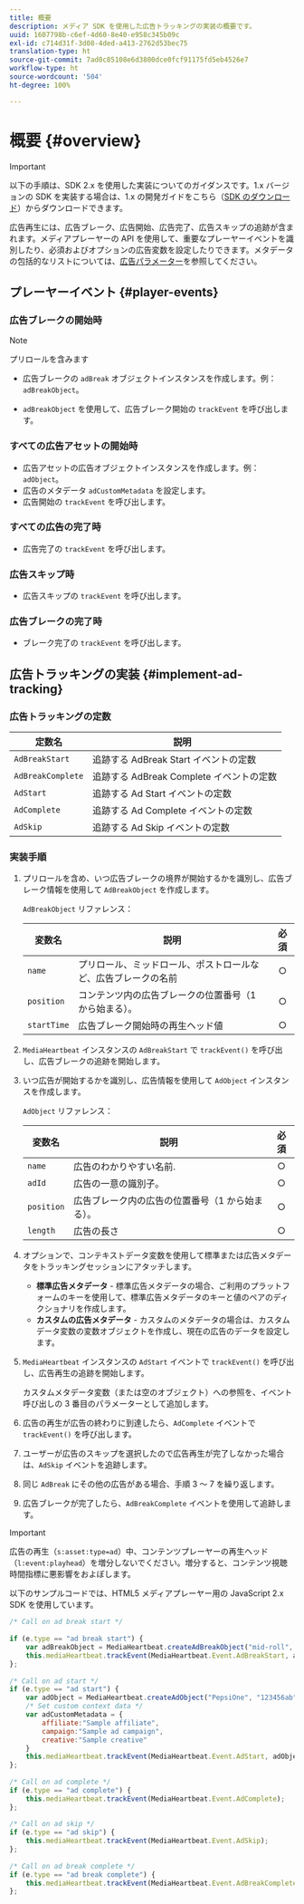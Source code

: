 ```yaml
---
title: 概要
description: メディア SDK を使用した広告トラッキングの実装の概要です。
uuid: 1607798b-c6ef-4d60-8e40-e958c345b09c
exl-id: c714d31f-3d08-4ded-a413-2762d53bec75
translation-type: ht
source-git-commit: 7ad0c85108e6d3800dce0fcf91175fd5eb4526e7
workflow-type: ht
source-wordcount: '504'
ht-degree: 100%

---
```


# 概要 {#overview}

>[!IMPORTANT]
>
>以下の手順は、SDK 2.x を使用した実装についてのガイダンスです。1.x バージョンの SDK を実装する場合は、1.x の開発ガイドをこちら（[SDK のダウンロード](/help/sdk-implement/download-sdks.md)）からダウンロードできます。

広告再生には、広告ブレーク、広告開始、広告完了、広告スキップの追跡が含まれます。メディアプレーヤーの API を使用して、重要なプレーヤーイベントを識別したり、必須およびオプションの広告変数を設定したりできます。メタデータの包括的なリストについては、[広告パラメーター](/help/metrics-and-metadata/ad-parameters.md)を参照してください。

## プレーヤーイベント {#player-events}


### 広告ブレークの開始時

>[!NOTE]
>プリロールを含みます

* 広告ブレークの `adBreak` オブジェクトインスタンスを作成します。例：`adBreakObject`。

* `adBreakObject` を使用して、広告ブレーク開始の `trackEvent` を呼び出します。

### すべての広告アセットの開始時

* 広告アセットの広告オブジェクトインスタンスを作成します。例：`adObject`。
* 広告のメタデータ `adCustomMetadata` を設定します。
* 広告開始の `trackEvent` を呼び出します。

### すべての広告の完了時

* 広告完了の `trackEvent` を呼び出します。

### 広告スキップ時

* 広告スキップの `trackEvent` を呼び出します。

### 広告ブレークの完了時

* ブレーク完了の `trackEvent` を呼び出します。

## 広告トラッキングの実装 {#implement-ad-tracking}

### 広告トラッキングの定数

| 定数名 | 説明   |
|---|---|
| `AdBreakStart` | 追跡する AdBreak Start イベントの定数 |
| `AdBreakComplete` | 追跡する AdBreak Complete イベントの定数 |
| `AdStart` | 追跡する Ad Start イベントの定数 |
| `AdComplete` | 追跡する Ad Complete イベントの定数 |
| `AdSkip` | 追跡する Ad Skip イベントの定数 |

### 実装手順

1. プリロールを含め、いつ広告ブレークの境界が開始するかを識別し、広告ブレーク情報を使用して `AdBreakObject` を作成します。

   `AdBreakObject` リファレンス：

   | 変数名 | 説明 | 必須 |
   | --- | --- | :---: |
   | `name` | プリロール、ミッドロール、ポストロールなど、広告ブレークの名前 | ○ |
   | `position` | コンテンツ内の広告ブレークの位置番号（1 から始まる）。 | ○ |
   | `startTime` | 広告ブレーク開始時の再生ヘッド値 | ○ |

1. `MediaHeartbeat` インスタンスの `AdBreakStart` で `trackEvent()` を呼び出し、広告ブレークの追跡を開始します。

1. いつ広告が開始するかを識別し、広告情報を使用して `AdObject` インスタンスを作成します。

   `AdObject` リファレンス：

   | 変数名 | 説明 | 必須 |
   | --- | --- | :---: |
   | `name` | 広告のわかりやすい名前. | ○ |
   | `adId` | 広告の一意の識別子。 | ○ |
   | `position` | 広告ブレーク内の広告の位置番号（1 から始まる）。 | ○ |
   | `length` | 広告の長さ | ○ |

1. オプションで、コンテキストデータ変数を使用して標準または広告メタデータをトラッキングセッションにアタッチします。

   * **標準広告メタデータ** - 標準広告メタデータの場合、ご利用のプラットフォームのキーを使用して、標準広告メタデータのキーと値のペアのディクショナリを作成します。
   * **カスタムの広告メタデータ** - カスタムのメタデータの場合は、カスタムデータ変数の変数オブジェクトを作成し、現在の広告のデータを設定します。

1. `MediaHeartbeat` インスタンスの `AdStart` イベントで `trackEvent()` を呼び出し、広告再生の追跡を開始します。

   カスタムメタデータ変数（または空のオブジェクト）への参照を、イベント呼び出しの 3 番目のパラメーターとして追加します。

1. 広告の再生が広告の終わりに到達したら、`AdComplete` イベントで `trackEvent()` を呼び出します。

1. ユーザーが広告のスキップを選択したので広告再生が完了しなかった場合は、`AdSkip` イベントを追跡します。
1. 同じ `AdBreak` にその他の広告がある場合、手順 3 ～ 7 を繰り返します。
1. 広告ブレークが完了したら、`AdBreakComplete` イベントを使用して追跡します。

>[!IMPORTANT]
>
>広告の再生（`s:asset:type=ad`）中、コンテンツプレーヤーの再生ヘッド（`l:event:playhead`）を増分しないでください。増分すると、コンテンツ視聴時間指標に悪影響をおよぼします。

以下のサンプルコードでは、HTML5 メディアプレーヤー用の JavaScript 2.x SDK を使用しています。

```js
/* Call on ad break start */ 
 
if (e.type == "ad break start") { 
    var adBreakObject = MediaHeartbeat.createAdBreakObject("mid-roll", 2, 500); 
    this.mediaHeartbeat.trackEvent(MediaHeartbeat.Event.AdBreakStart, adBreakObject); 
}; 
 
/* Call on ad start */ 
if (e.type == "ad start") { 
    var adObject = MediaHeartbeat.createAdObject("PepsiOne", "123456ab", 1, 30); 
    /* Set custom context data */ 
    var adCustomMetadata = { 
        affiliate:"Sample affiliate", 
        campaign:"Sample ad campaign", 
        creative:"Sample creative" 
    } 
    this.mediaHeartbeat.trackEvent(MediaHeartbeat.Event.AdStart, adObject, adCustomMetadata); 
}; 
 
/* Call on ad complete */ 
if (e.type == "ad complete") { 
    this.mediaHeartbeat.trackEvent(MediaHeartbeat.Event.AdComplete); 
}; 
 
/* Call on ad skip */ 
if (e.type == "ad skip") { 
    this.mediaHeartbeat.trackEvent(MediaHeartbeat.Event.AdSkip); 
}; 
     
/* Call on ad break complete */ 
if (e.type == "ad break complete") { 
    this.mediaHeartbeat.trackEvent(MediaHeartbeat.Event.AdBreakComplete); 
}; 
```
